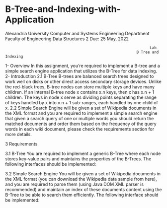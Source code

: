 # B-Tree-and-Indexing-with-Application
Alexandria University
Computer and Systems Engineering
Department
Faculty of Engineering
Data Structures 2
Due: 25 May, 2022

                                                                     Lab  
                                                               B Tree and Indexing
1- Overview
   In this assignment, you’re required to implement a B-tree and a simple search engine application that utilizes the B-Tree for data indexing.
2- Introduction
2.1  B-Tree
   B-trees are balanced search trees designed to work well on disks or other direct access secondary storage devices. Unlike the red-black trees, B-tree nodes can store multiple keys and have many children. If an internal B-tree node x contains x.n keys, then x has x.n + 1 children. The keys in node x serve as dividing points separating the range of keys handled by x into x.n + 1 sub-ranges, each handled by one child of x.
2.2 Simple Search Engine
    will be given a set of Wikipedia documents in the XML format and you are required to implement a simple search engine that given a search query of one or multiple words you should return the matched documents and order them based on the frequency of the query words in each wiki document, please check the requirements section for more details.

3 Requirements

3.1 B-Tree
   You are required to implement a generic B-Tree where each node stores key-value pairs and maintains the properties of the B-Trees. The following interfaces should be implemented:

3.2 Simple Search Engine
You will be given a set of Wikipedia documents in the XML format (you can download the Wikipedia data sample from here), and you are required to parse them (using Java DOM XML parser is recommended) and maintain an index of these documents content using the B-Tree to be able to search them efficiently. The following interface should be implemented:

